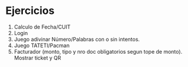 # Ejercicios

1. Calculo de Fecha/CUIT
1. Login
1. Juego adivinar Número/Palabras con o sin intentos.
1. Juego TATETI/Pacman
1. Facturador (monto, tipo y nro doc obligatorios segun tope de monto). Mostrar ticket y QR
